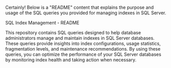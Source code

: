 
Certainly! Below is a "README" content that explains the purpose and usage of the SQL queries you provided for managing indexes in SQL Server.

SQL Index Management - README

This repository contains SQL queries designed to help database administrators manage and maintain indexes in SQL Server databases. 
These queries provide insights into index configurations, usage statistics, fragmentation levels, and maintenance recommendations. 
By using these queries, you can optimize the performance of your SQL Server databases by monitoring index health and taking action when necessary.
